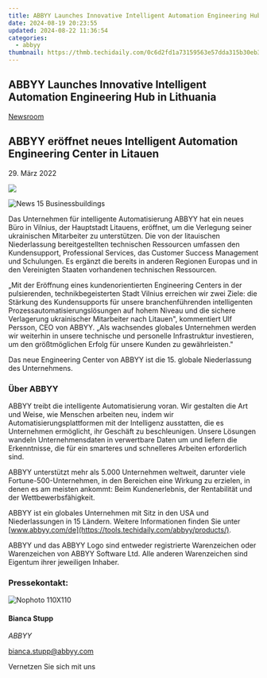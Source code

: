 ```yaml
---
title: ABBYY Launches Innovative Intelligent Automation Engineering Hub in Lithuania
date: 2024-08-19 20:23:55
updated: 2024-08-22 11:36:54
categories:
  - abbyy
thumbnail: https://thmb.techidaily.com/0c6d2fd1a73159563e57dda315b30eb330741092cc6760e2a82edb3563c1b5c8.jpg
---
```


## ABBYY Launches Innovative Intelligent Automation Engineering Hub in Lithuania

[Newsroom](https://tools.techidaily.com/abbyy/products/)

## ABBYY eröffnet neues Intelligent Automation Engineering Center in Litauen

29\. März 2022

![](https://content.abbyy.com/-/media/project/abbyy/abbyy/branchtemplates/shutterstock_1272462163_1296-x-729.jpg?h=729&iar=0&w=1296)

![News 15 Businessbuildings](https://static4.abbyy.com/abbyycommedia/33670/news-15-businessbuildings.jpg) 

Das Unternehmen für intelligente Automatisierung ABBYY hat ein neues Büro in Vilnius, der Hauptstadt Litauens, eröffnet, um die Verlegung seiner ukrainischen Mitarbeiter zu unterstützen. Die von der litauischen Niederlassung bereitgestellten technischen Ressourcen umfassen den Kundensupport, Professional Services, das Customer Success Management und Schulungen. Es ergänzt die bereits in anderen Regionen Europas und in den Vereinigten Staaten vorhandenen technischen Ressourcen.

„Mit der Eröffnung eines kundenorientierten Engineering Centers in der pulsierenden, technikbegeisterten Stadt Vilnius erreichen wir zwei Ziele: die Stärkung des Kundensupports für unsere branchenführenden intelligenten Prozessautomatisierungslösungen auf hohem Niveau und die sichere Verlagerung ukrainischer Mitarbeiter nach Litauen", kommentiert Ulf Persson, CEO von ABBYY. „Als wachsendes globales Unternehmen werden wir weiterhin in unsere technische und personelle Infrastruktur investieren, um den größtmöglichen Erfolg für unsere Kunden zu gewährleisten."

Das neue Engineering Center von ABBYY ist die 15\. globale Niederlassung des Unternehmens.

### Über ABBYY

ABBYY treibt die intelligente Automatisierung voran. Wir gestalten die Art und Weise, wie Menschen arbeiten neu, indem wir Automatisierungsplattformen mit der Intelligenz ausstatten, die es Unternehmen ermöglicht, ihr Geschäft zu beschleunigen. Unsere Lösungen wandeln Unternehmensdaten in verwertbare Daten um und liefern die Erkenntnisse, die für ein smarteres und schnelleres Arbeiten erforderlich sind.

ABBYY unterstützt mehr als 5.000 Unternehmen weltweit, darunter viele Fortune-500-Unternehmen, in den Bereichen eine Wirkung zu erzielen, in denen es am meisten ankommt: Beim Kundenerlebnis, der Rentabilität und der Wettbewerbsfähigkeit.

ABBYY ist ein globales Unternehmen mit Sitz in den USA und Niederlassungen in 15 Ländern. Weitere Informationen finden Sie unter [www.abbyy.com/de](https://tools.techidaily.com/abbyy/products/).

ABBYY und das ABBYY Logo sind entweder registrierte Warenzeichen oder Warenzeichen von ABBYY Software Ltd. Alle anderen Warenzeichen sind Eigentum ihrer jeweiligen Inhaber.

### Pressekontakt:

![Nophoto 110X110](https://static4.abbyy.com/abbyycommedia/34370/nophoto-110x110.png)

#### Bianca Stupp

_ABBYY_

[bianca.stupp@abbyy.com](https://tools.techidaily.com/abbyy/products/) 

Vernetzen Sie sich mit uns

<ins class="adsbygoogle"
     style="display:block"
     data-ad-format="autorelaxed"
     data-ad-client="ca-pub-7571918770474297"
     data-ad-slot="1223367746"></ins>



<ins class="adsbygoogle"
     style="display:block"
     data-ad-client="ca-pub-7571918770474297"
     data-ad-slot="8358498916"
     data-ad-format="auto"
     data-full-width-responsive="true"></ins>
